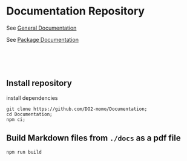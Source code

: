 # Documentation Repository

See [General Documentation](./docs/DOCUMENTATION.md)

See [Package Documentation](./docs/PKGDOCS.md)

<br/>
<br/>
<br/>

## Install repository

install dependencies

```
git clone https://github.com/DO2-momo/Documentation;
cd Documentation;
npm ci;
```


## Build Markdown files from `./docs` as a pdf file

```
npm run build
```
